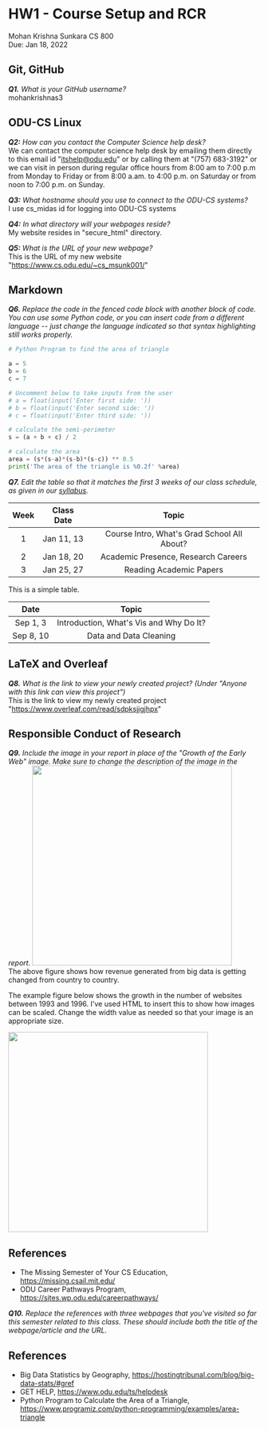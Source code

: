 # HW1 - Course Setup and RCR

Mohan Krishna Sunkara
CS 800  
Due: Jan 18, 2022

## Git, GitHub

***Q1.** What is your GitHub username?*
<br/> mohankrishnas3
## ODU-CS Linux

***Q2:** How can you contact the Computer Science help desk?*
<br/>We can contact the computer science help desk by emailing them directly to this email id "itshelp@odu.edu" or by calling them at "(757) 683-3192" or we can visit in person during regular office hours from 8:00 am to 7:00 p.m from Monday to Friday or from 8:00 a.am. to 4:00 p.m. on Saturday or from noon to 7:00 p.m. on Sunday.

***Q3:** What hostname should you use to connect to the ODU-CS systems?*
<br/>I use cs_midas id for logging into ODU-CS systems

***Q4:** In what directory will your webpages reside?*
<br/>My website resides in "secure_html" directory.

***Q5:** What is the URL of your new webpage?*
<br/>This is the URL of my new website "https://www.cs.odu.edu/~cs_msunk001/"

## Markdown

***Q6.** Replace the code in the fenced code block with another block of code. You can use some Python code, or you can insert code from a different language -- just change the language indicated so that syntax highlighting still works properly.*

```python
# Python Program to find the area of triangle

a = 5
b = 6
c = 7

# Uncomment below to take inputs from the user
# a = float(input('Enter first side: '))
# b = float(input('Enter second side: '))
# c = float(input('Enter third side: '))

# calculate the semi-perimeter
s = (a + b + c) / 2

# calculate the area
area = (s*(s-a)*(s-b)*(s-c)) ** 0.5
print('The area of the triangle is %0.2f' %area)
```

***Q7.** Edit the table so that it matches the first 3 weeks of our class schedule, as given in our [syllabus](https://github.com/odu-cs800-research/public/blob/main/spr22/syllabus.md).*

|Week|Class Date|Topic|
|:---:|:---:|:---:|
|1|Jan 11, 13|Course Intro, What's Grad School All About?|
|2|Jan 18, 20|Academic Presence, Research Careers|
|3|Jan 25, 27|Reading Academic Papers|

This is a simple table.  

|Date|Topic|
|:---:|:---:|
|Sep 1, 3|Introduction, What's Vis and Why Do It?|
|Sep 8, 10|Data and Data Cleaning|

## LaTeX and Overleaf

***Q8.** What is the link to view your newly created project? (Under "Anyone with this link can view this project")*
<br/>This is the link to view my newly created project "https://www.overleaf.com/read/sdpksjjgjhpx"

## Responsible Conduct of Research

***Q9.** Include the image in your report in place of the "Growth of the Early Web" image. Make sure to change the description of the image in the report.*
<img src="https://hostingtribunal.com/wp-content/uploads/2020/09/unnamed.jpg"  width = 400/>
<br/>The above figure shows how revenue generated from big data is getting changed from country to country. 


The example figure below shows the growth in the number of websites between 1993 and 1996.  I've used HTML to insert this to show how images can be scaled.  Change the width value as needed so that your image is an appropriate size.

<img src="growth-early-web.png" width=400 />

## References

* The Missing Semester of Your CS Education, https://missing.csail.mit.edu/
* ODU Career Pathways Program, https://sites.wp.odu.edu/careerpathways/

***Q10.** Replace the references with three webpages that you've visited so far this semester related to this class. These should include both the title of the webpage/article and the URL.*
 
 ## References

* Big Data Statistics by Geography, https://hostingtribunal.com/blog/big-data-stats/#gref
* GET HELP, https://www.odu.edu/ts/helpdesk
* Python Program to Calculate the Area of a Triangle, https://www.programiz.com/python-programming/examples/area-triangle

